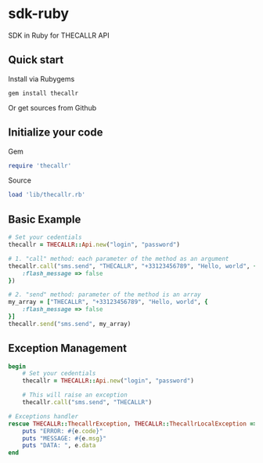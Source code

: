 sdk-ruby
========

SDK in Ruby for THECALLR API

## Quick start
Install via Rubygems

    gem install thecallr

Or get sources from Github

## Initialize your code

Gem

```ruby
require 'thecallr'
```

Source

```ruby
load 'lib/thecallr.rb'
```

## Basic Example

```ruby
# Set your cedentials
thecallr = THECALLR::Api.new("login", "password")

# 1. "call" method: each parameter of the method as an argument
thecallr.call("sms.send", "THECALLR", "+33123456789", "Hello, world", {
	:flash_message => false
})

# 2. "send" method: parameter of the method is an array
my_array = ["THECALLR", "+33123456789", "Hello, world", {
	:flash_message => false
}]
thecallr.send("sms.send", my_array)
```

## Exception Management

```ruby
begin
	# Set your cedentials
	thecallr = THECALLR::Api.new("login", "password")

	# This will raise an exception
	thecallr.call("sms.send", "THECALLR")

# Exceptions handler
rescue THECALLR::ThecallrException, THECALLR::ThecallrLocalException => e
	puts "ERROR: #{e.code}"
	puts "MESSAGE: #{e.msg}"
	puts "DATA: ", e.data
end
```
